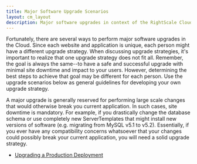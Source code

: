 ```yaml
---
title: Major Software Upgrade Scenarios
layout: cm_layout
description: Major software upgrades in context of the RightScale Cloud Management Platform are generally reserved for performing large scale changes that would otherwise break you current application.
---
```

Fortunately, there are several ways to perform major software upgrades in the Cloud. Since each website and application is unique, each person might have a different upgrade strategy. When discussing upgrade strategies, it's important to realize that one upgrade strategy does not fit all. Remember, the goal is always the same--to have a safe and successful upgrade with minimal site downtime and impact to your users. However, determining the best steps to achieve that goal may be different for each person. Use the upgrade scenarios below as general guidelines for developing your own upgrade strategy.

A major upgrade is generally reserved for performing large scale changes that would otherwise break you current application. In such cases, site downtime is mandatory. For example, if you drastically change the database schema or use completely new ServerTemplates that might install new versions of software (e.g. migrating from MySQL v5.1 to v5.2). Essentially, if you ever have any compatibility concerns whatsoever that your changes could possibly break your current application, you will need a solid upgrade strategy.

* [Upgrading a Production Deployment](/cm/management_guide/upgrading_a_production_deployment.html)
